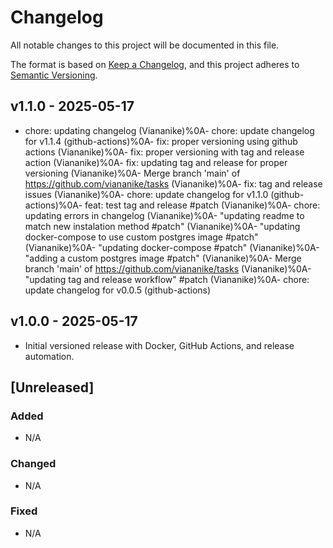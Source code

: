 # Changelog

All notable changes to this project will be documented in this file.

The format is based on [Keep a Changelog](https://keepachangelog.com/en/1.0.0/),
and this project adheres to [Semantic Versioning](https://semver.org/).

## v1.1.0 - 2025-05-17

- chore: updating changelog (Viananike)%0A- chore: update changelog for v1.1.4 (github-actions)%0A- fix: proper versioning using github actions (Viananike)%0A- fix: proper versioning with tag and release action (Viananike)%0A- fix: updating tag and release for proper versioning (Viananike)%0A- Merge branch 'main' of https://github.com/viananike/tasks (Viananike)%0A- fix: tag and release issues (Viananike)%0A- chore: update changelog for v1.1.0 (github-actions)%0A- feat: test tag and release #patch (Viananike)%0A- chore: updating errors in changelog (Viananike)%0A- "updating readme to match new instalation method #patch" (Viananike)%0A- "updating docker-compose to use custom postgres image #patch" (Viananike)%0A- "updating docker-compose #patch" (Viananike)%0A- "adding a custom postgres image #patch" (Viananike)%0A- Merge branch 'main' of https://github.com/viananike/tasks (Viananike)%0A- "updating tag and release workflow" #patch (Viananike)%0A- chore: update changelog for v0.0.5 (github-actions)

## v1.0.0 - 2025-05-17

- Initial versioned release with Docker, GitHub Actions, and release automation.

## [Unreleased]

### Added

- N/A

### Changed

- N/A

### Fixed

- N/A

